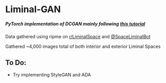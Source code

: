 # Liminal-GAN

##### PyTorch implementation of DCGAN mainly following [this tutorial](https://pytorch.org/tutorials/beginner/dcgan_faces_tutorial.html)

Data gathered using ripme on [r/LiminalSpace](https://www.reddit.com/r/LiminalSpace/) and [@SpaceLiminalBot](https://twitter.com/SpaceLiminalBot)

Gathered ~4,000 images total of both interior and exterior Liminal Spaces

## To Do:
- Try implementing StyleGAN and ADA
